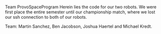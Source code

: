 Team ProvoSpaceProgram
Herein lies the code for our two robots. 
We were first place the entire semester until our championship match, where we lost our ssh connection to both of our robots. 

Team: Martin Sanchez, Ben Jacobson, Joshua Haertel and Michael Kredt.

